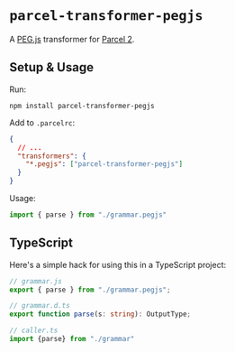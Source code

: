 # `parcel-transformer-pegjs`

A [PEG.js](https://pegjs.org/) transformer for [Parcel 2](https://medium.com/@devongovett/parcel-2-0-0-alpha-1-is-here-8b160c6e3f7e).

## Setup & Usage

Run:

```console
npm install parcel-transformer-pegjs
```

Add to `.parcelrc`:

```json
{
  // ...
  "transformers": {
    "*.pegjs": ["parcel-transformer-pegjs"]
  }
}
```

Usage:

```js
import { parse } from "./grammar.pegjs"
```

## TypeScript

Here's a simple hack for using this in a TypeScript project:

```typescript
// grammar.js
export { parse } from "./grammar.pegjs";

// grammar.d.ts
export function parse(s: string): OutputType;

// caller.ts
import {parse} from "./grammar"
```
